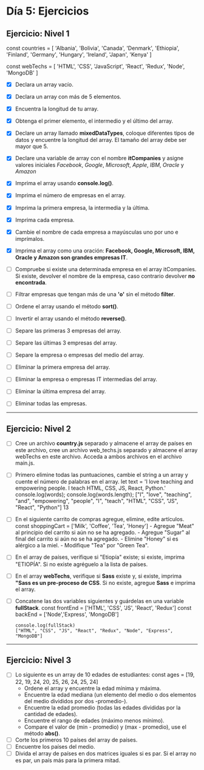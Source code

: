 # **Día 5: Ejercicios**

## **Ejercicio: Nivel 1**

const countries = [
'Albania',
'Bolivia',
'Canada',
'Denmark',
'Ethiopia',
'Finland',
'Germany',
'Hungary',
'Ireland',
'Japan',
'Kenya'
]

const webTechs = [
'HTML',
'CSS',
'JavaScript',
'React',
'Redux',
'Node',
'MongoDB'
]

- [x] Declara un array vacío.

- [x] Declara un array con más de 5 elementos.

- [x] Encuentra la longitud de tu array.

- [x] Obtenga el primer elemento, el intermedio y el último del array.

- [x] Declare un array llamado **mixedDataTypes**, coloque diferentes tipos de datos y encuentre la longitud del array. El tamaño del array debe ser mayor que 5.

- [x] Declare una variable de array con el nombre **itCompanies** y asigne valores iniciales _Facebook_, _Google_, _Microsoft_, _Apple_, _IBM_, _Oracle_ y _Amazon_

- [x] Imprima el array usando **console.log()**.

- [x] Imprima el número de empresas en el array.

- [x] Imprima la primera empresa, la intermedia y la última.

- [x] Imprima cada empresa.

- [x] Cambie el nombre de cada empresa a mayúsculas uno por uno e imprímalos.

- [x] Imprima el array como una oración: **Facebook, Google, Microsoft, IBM, Oracle y Amazon son grandes empresas IT**.

- [ ] Compruebe si existe una determinada empresa en el array itCompanies. Si existe, devolver el nombre de la empresa, caso contrario devolver **no encontrada**.

- [ ] Filtrar empresas que tengan más de una **'o'** sin el método **filter**.

- [ ] Ordene el array usando el método **sort()**.
- [ ] Invertir el array usando el método **reverse()**.
- [ ] Separe las primeras 3 empresas del array.
- [ ] Separe las últimas 3 empresas del array.
- [ ] Separe la empresa o empresas del medio del array.
- [ ] Eliminar la primera empresa del array.
- [ ] Eliminar la empresa o empresas IT intermedias del array.
- [ ] Eliminar la última empresa del array.
- [ ] Eliminar todas las empresas.

---

## **Ejercicio: Nivel 2**

- [ ] Cree un archivo **country.js** separado y almacene el array de países en este archivo, cree un archivo web_techs.js separado y almacene el array webTechs en este archivo. Acceda a ambos archivos en el archivo main.js.
- [ ] Primero elimine todas las puntuaciones, cambie el string a un array y cuente el número de palabras en el array.
      let text =
      'I love teaching and empowering people. I teach HTML, CSS, JS, React, Python.'
      console.log(words);
      console.log(words.length);
      ["I", "love", "teaching", "and", "empowering", "people", "I", "teach", "HTML", "CSS", "JS", "React", "Python"]
      13
- [ ] En el siguiente carrito de compras agregue, elimine, edite artículos.
      const shoppingCart = ['Milk', 'Coffee', 'Tea', 'Honey'] - Agregue "Meat" al principio del carrito si aún no se ha agregado. - Agregue "Sugar" al final del carrito si aún no se ha agregado. - Elimine "Honey" si es alérgico a la miel. - Modifique "Tea" por "Green Tea".
- [ ] En el array de países, verifique si "Etiopía" existe; si existe, imprima "ETIOPÍA". Si no existe agréguelo a la lista de países.
- [ ] En el array **webTechs**, verifique si **Sass** existe y, si existe, imprima **"Sass es un pre-proceso de CSS**. Si no existe, agregue **Sass** e imprima el array.
- [ ] Concatene las dos variables siguientes y guárdelas en una variable **fullStack**.
      const frontEnd = ['HTML', 'CSS', 'JS', 'React', 'Redux']
      const backEnd = ['Node','Express', 'MongoDB']

      console.log(fullStack)
      ["HTML", "CSS", "JS", "React", "Redux", "Node", "Express", "MongoDB"]

---

## **Ejercicio: Nivel 3**

- [ ] Lo siguiente es un array de 10 edades de estudiantes:
      const ages = [19, 22, 19, 24, 20, 25, 26, 24, 25, 24]
  - Ordene el array y encuentre la edad mínima y máxima.
  - Encuentre la edad mediana (un elemento del medio o dos elementos del medio divididos por dos -promedio-).
  - Encuentre la edad promedio (todas las edades divididas por la cantidad de edades).
  - Encuentre el rango de edades (máximo menos mínimo).
  - Compare el valor de (min - promedio) y (max - promedio), use el método **abs()**.
- [ ] Corte los primeros 10 países del array de países.
- [ ] Encuentre los países del medio.
- [ ] Divida el array de países en dos matrices iguales si es par. Si el array no es par, un país más para la primera mitad.
